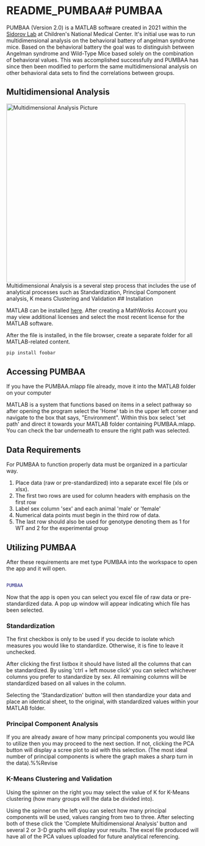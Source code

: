 # README_PUMBAA# PUMBAA

PUMBAA (Version 2.0) is a MATLAB software created in 2021 within the [Sidorov Lab](http://sidorovlab.org/) at Children's National Medical Center. It's initial use was to run multidimensional analysis on the behavioral battery of angelman syndrome mice. Based on the
behavioral battery the goal was to distinguish between Angelman syndrome and Wild-Type Mice based solely on the combination of behavioral values. This was accomplished successfully and PUMBAA has since then been modified to perform the same multidimensional analysis 
on other behavioral data sets to find the correlations between groups.

## Multidimensional Analysis 
<img width="469" alt="Multidimensional Analysis Picture" src="https://user-images.githubusercontent.com/98532332/151368720-e7681a2e-5120-48e2-992c-ef665fcf34fd.png">
Multidimensional Analysis is a several step process that includes the use of analytical processes such as Standardization, Principal Component analysis, K means Clustering and Validation
## Installation

MATLAB can be installed [here](https://www.mathworks.com/login?uri=%2Fmwaccount%2F). After creating a MathWorks Account you may view additional licenses and select the most recent license for the MATLAB software. 

After the file is installed, in the file browser, create a separate folder for all MATLAB-related content.

```bash
pip install foobar
```

## Accessing PUMBAA

If you have the PUMBAA.mlapp file already, move it into the MATLAB folder on your computer

MATLAB is a system that functions based on items in a select pathway so after opening the program select the 'Home' tab in the upper left corner and navigate to the box that says, "Environment". Within this box select 'set path' and direct it towards your MATLAB folder containing PUMBAA.mlapp. You can check the bar underneath to ensure the right path was selected.

## Data Requirements 
For PUMBAA to function properly data must be organized in a particular way.

1. Place data (raw or pre-standardized) into a separate excel file (xls or xlsx). 
2. The first two rows are used for column headers with emphasis on the first row 
3. Label sex column 'sex' and each animal 'male' or 'female'
4. Numerical data points must begin in the third row of data. 
5. The last row should also be used for genotype denoting them as 1 for WT and 2 for the experimental group

## Utilizing PUMBAA

After these requirements are met type PUMBAA into the workspace to open the app and it will open.
```matlab
 
PUMBAA 

```
Now that the app is open you can select you excel file of raw data  or pre-standardized data. A pop up window will appear indicating which file has been selected. 

### Standardization

The first checkbox is only to be used if you decide to isolate which measures you would like to standardize. Otherwise, it is fine to leave it unchecked.

After clicking the first listbox it should have listed all the columns that can be standardized. By using 'ctrl + left mouse click' you can select whichever columns you prefer to standardize by sex. All remaining columns will be standardized based on all values in the column.

Selecting the 'Standardization' button will then standardize your data and place an identical sheet, to the original, with standardized values within your MATLAB folder.

### Principal Component Analysis

If you are already aware of how many principal components you would like to utilize then you may proceed to the next section. If not, clicking the PCA button will display a scree plot to aid with this selection. (The most ideal number of principal components is where the graph makes a sharp turn in the data).%%Revise 

### K-Means Clustering and Validation
Using the spinner on the right you may select the value of K for K-Means clustering (how many groups will the data be divided into).

 Using the spinner on the left you can select how many principal components will be used, values ranging from two to three. After selecting both of these click the 'Complete Multidimensional Analysis' button and several 2 or 3-D graphs will display your results. 
The excel file produced will have all of the PCA values uploaded for future analytical referencing.
